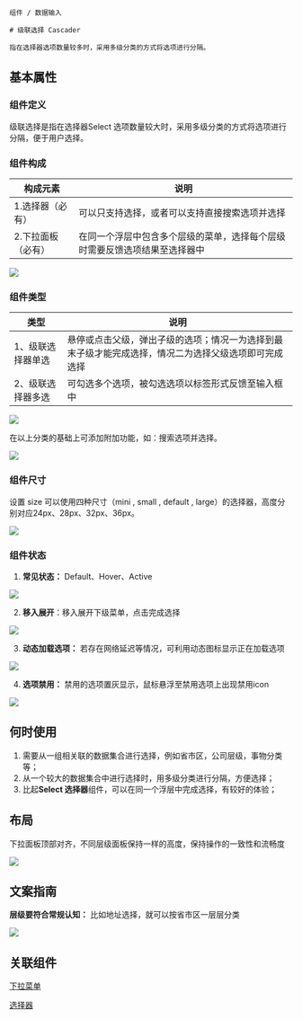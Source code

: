 `````
组件 / 数据输入

# 级联选择 Cascader

指在选择器选项数量较多时，采用多级分类的方式将选项进行分隔。
`````

## 基本属性

### 组件定义

级联选择是指在选择器Select 选项数量较大时，采用多级分类的方式将选项进行分隔，便于用户选择。

### 组件构成

| 构成元素       | 说明                                    |
| ---------- | ------------------------------------- |
| 1.选择器（必有）  | 可以只支持选择，或者可以支持直接搜索选项并选择               |
| 2.下拉面板（必有） | 在同一个浮层中包含多个层级的菜单，选择每个层级时需要反馈选项结果至选择器中 |

![](https://s3.meetsocial.cn/mdesign/assets/img/cascader/01%E7%BB%84%E4%BB%B6%E6%9E%84%E6%88%90.png)

### 组件类型

| 类型        | 说明                                                 |
| --------- | -------------------------------------------------- |
| 1、级联选择器单选 | 悬停或点击父级，弹出子级的选项；情况一为选择到最末子级才能完成选择，情况二为选择父级选项即可完成选择 |
| 2、级联选择器多选 | 可勾选多个选项，被勾选选项以标签形式反馈至输入框中                          |

![](https://p1-arco.byteimg.com/tos-cn-i-uwbnlip3yd/e87847604daf485780f03a6469e38a89~tplv-uwbnlip3yd-image.image)

在以上分类的基础上可添加附加功能，如：搜索选项并选择。

![](https://s3.meetsocial.cn/mdesign/assets/img/cascader/02%E7%BB%84%E4%BB%B6%E7%B1%BB%E5%9E%8B-2.png)

### 组件尺寸

设置 size 可以使用四种尺寸（mini , small , default , large）的选择器，高度分别对应24px、28px、32px、36px。

![](https://s3.meetsocial.cn/mdesign/assets/img/cascader/03%E7%BB%84%E4%BB%B6%E5%B0%BA%E5%AF%B8.png)

### 组件状态

1.  **常见状态：** Default、Hover、Active

![](https://s3.meetsocial.cn/mdesign/assets/img/cascader/04%E7%BB%84%E4%BB%B6%E7%8A%B6%E6%80%81-%E5%B8%B8%E8%A7%81%E7%8A%B6%E6%80%81.png)

2.  **移入展开**：移入展开下级菜单，点击完成选择

![](https://p1-arco.byteimg.com/tos-cn-i-uwbnlip3yd/3421ce27395148d087cdf14bb00d5686~tplv-uwbnlip3yd-image.image)

3.  **动态加载选项：** 若存在网络延迟等情况，可利用动态图标显示正在加载选项

![](https://s3.meetsocial.cn/mdesign/assets/img/cascader/05%E7%BB%84%E4%BB%B6%E7%8A%B6%E6%80%81-%E5%8A%A8%E6%80%81%E5%8A%A0%E8%BD%BD.png)

4.  **选项禁用：** 禁用的选项置灰显示，鼠标悬浮至禁用选项上出现禁用icon

![](https://s3.meetsocial.cn/mdesign/assets/img/cascader/06%E7%BB%84%E4%BB%B6%E7%8A%B6%E6%80%81-%E9%80%89%E9%A1%B9%E7%A6%81%E7%94%A8.png)

## 何时使用

1. 需要从一组相关联的数据集合进行选择，例如省市区，公司层级，事物分类等；
2. 从一个较大的数据集合中进行选择时，用多级分类进行分隔，方便选择；
3. 比起**Select 选择器**组件，可以在同一个浮层中完成选择，有较好的体验；

## 布局

下拉面板顶部对齐，不同层级面板保持一样的高度，保持操作的一致性和流畅度

![](https://p1-arco.byteimg.com/tos-cn-i-uwbnlip3yd/cede3d9ff25845b09c1e6bea6dc3630a~tplv-uwbnlip3yd-image.image)

## 文案指南

**层级要符合常规认知：** 比如地址选择，就可以按省市区一层层分类

![](https://p1-arco.byteimg.com/tos-cn-i-uwbnlip3yd/d2a9dca4a966464db4368b07dfb76d88~tplv-uwbnlip3yd-image.image)

## 关联组件

[下拉菜单](/react/components/dropdown)

[选择器](/react/components/select)
